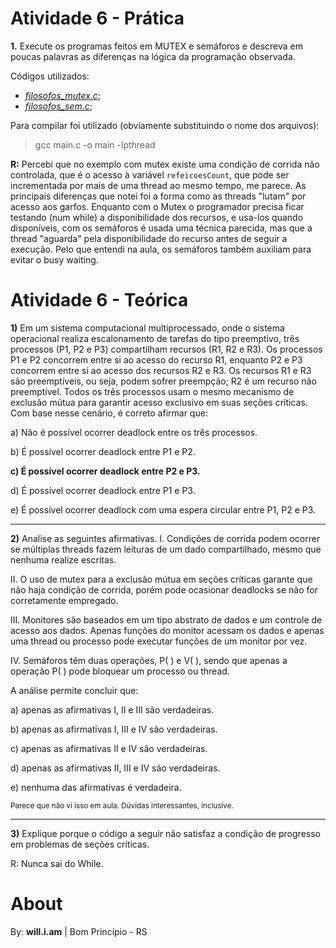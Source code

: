 # Atividade 6 - Prática

**1.** Execute os programas feitos em MUTEX e semáforos e descreva em poucas palavras as diferenças na lógica da programação observada.

Códigos utilizados:
- [*filosofos_mutex.c*](Tarefa_06.md-filosofos_mutex.c);
- [*filosofos_sem.c*](Tarefa_06.md-filosofos_sem.c);

Para compilar foi utilizado (obviamente substituindo o nome dos arquivos):

> gcc main.c -o main -lpthread

**R:** Percebi que no exemplo com mutex existe uma condição de corrida não controlada, que é o acesso à variável `refeicoesCount`, que pode ser incrementada por mais de uma thread ao mesmo tempo, me parece.
As principais diferenças que notei foi a forma como as threads "lutam" por acesso aos garfos. Enquanto com o Mutex o programador precisa ficar testando (num while) a disponibilidade dos recursos, e usa-los quando disponíveis, com os semáforos é usada uma técnica parecida, mas que a thread "aguarda" pela disponibilidade do recurso antes de seguir a execução. Pelo que entendi na aula, os semáforos também auxiliam para evitar o busy waiting.




# Atividade 6 - Teórica

**1)** Em um sistema computacional multiprocessado, onde o sistema operacional realiza escalonamento de tarefas do tipo preemptivo, três processos (P1, P2 e P3) compartilham recursos (R1, R2 e R3). Os processos P1 e P2 concorrem entre si ao acesso do recurso R1, enquanto P2 e P3 concorrem entre si ao acesso dos recursos R2 e R3. Os recursos R1 e R3 são preemptíveis, ou seja, podem sofrer preempção; R2 é um recurso não preemptível. Todos os três processos usam o mesmo mecanismo de exclusão mútua para garantir acesso exclusivo em suas seções críticas. Com base nesse cenário, é correto afirmar que:

a) Não é possível ocorrer deadlock entre os três processos.

b) É possível ocorrer deadlock entre P1 e P2.

**c) É possível ocorrer deadlock entre P2 e P3.**

d) É possível ocorrer deadlock entre P1 e P3.

e) É possível ocorrer deadlock com uma espera circular entre P1, P2 e P3.


******

**2)** Analise as seguintes afirmativas.
I. Condições de corrida podem ocorrer se múltiplas threads fazem leituras de um dado compartilhado, mesmo que nenhuma realize escritas.

II. O uso de mutex para a exclusão mútua em seções críticas garante que não haja condição de corrida, porém pode ocasionar deadlocks se não for corretamente empregado.

III. Monitores são baseados em um tipo abstrato de dados e um controle de acesso aos dados. Apenas funções do monitor acessam os dados e apenas uma thread ou processo pode executar funções de um monitor por vez.

IV. Semáforos têm duas operações, P( ) e V( ), sendo que apenas a operação P( ) pode bloquear um processo ou thread.

A análise permite concluir que:

a) apenas as afirmativas I, II e III são verdadeiras.

b) apenas as afirmativas I, III e IV são verdadeiras.

c) apenas as afirmativas II e IV são verdadeiras.

d) apenas as afirmativas II, III e IV são verdadeiras.

e) nenhuma das afirmativas é verdadeira.

<small>Parece que não vi isso em aula. Dúvidas interessantes, inclusive.</small>

******

**3)** Explique porque o código a seguir não satisfaz a condição de progresso em problemas de seções críticas.

R: Nunca sai do While.




# About

By: **will.i.am** | Bom Princípio - RS 